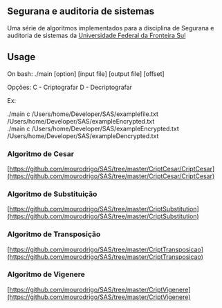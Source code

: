 **Segurana e auditoria de sistemas**
----------
Uma série de algoritmos implementados para a disciplina de Segurana e auditoria de sistemas da [Universidade Federal da Fronteira Sul](http://uffs.edu.br/index.php)

Usage
----------
On bash:
./main [option] [input file] [output file] [offset]

Opções: 
C - Criptografar
D - Decriptografar

Ex: 

./main c /Users/home/Developer/SAS/examplefile.txt /Users/home/Developer/SAS/exampleEncrypted.txt<br>
./main c /Users/home/Developer/SAS/exampleEncrypted.txt /Users/home/Developer/SAS/exampleDencrypted.txt


### Algoritmo de Cesar
[https://github.com/mourodrigo/SAS/tree/master/CriptCesar/CriptCesar](https://github.com/mourodrigo/SAS/tree/master/CriptCesar/CriptCesar)


### Algoritmo de Substituição
[https://github.com/mourodrigo/SAS/tree/master/CriptSubstitution](https://github.com/mourodrigo/SAS/tree/master/CriptSubstitution)

### Algoritmo de Transposição
[https://github.com/mourodrigo/SAS/tree/master/CriptTransposicao](https://github.com/mourodrigo/SAS/tree/master/CriptTransposicao)

### Algoritmo de Vigenere
[https://github.com/mourodrigo/SAS/tree/master/CriptVigenere](https://github.com/mourodrigo/SAS/tree/master/CriptVigenere)


